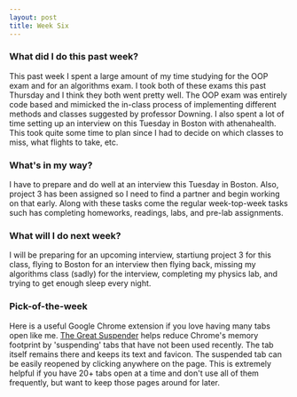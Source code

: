 ```yaml
---
layout: post
title: Week Six
---
```


### What did I do this past week?
This past week I spent a large amount of my time studying for the OOP exam and for an algorithms exam. I took both of these exams this past Thursday and I think they both 
went pretty well. The OOP exam was entirely code based and mimicked the in-class process of implementing different methods and classes suggested by professor Downing. I also 
spent a lot of time setting up an interview on this Tuesday in Boston with athenahealth. This took quite some time to plan since I had to decide on which classes to miss, what flights 
to take, etc.

### What's in my way?
I have to prepare and do well at an interview this Tuesday in Boston. Also, project 3 has been assigned so I need to find a partner and begin working on that early. Along with these 
tasks come the regular week-top-week tasks such has completing homeworks, readings, labs, and pre-lab assignments.

### What will I do next week?
I will be preparing for an upcoming interview, startiung project 3 for this class, flying to Boston for an interview then flying back, missing my algorithms class (sadly) for the 
interview, completing my physics lab, and trying to get enough sleep every night.

### Pick-of-the-week
Here is a useful Google Chrome extension if you love having many tabs open like me. 
[The Great Suspender](https://chrome.google.com/webstore/detail/the-great-suspender/klbibkeccnjlkjkiokjodocebajanakg) helps reduce Chrome's memory footprint by 'suspending' tabs 
that have not been used recently. The tab itself remains there and keeps its text and favicon. The suspended tab can be easily reopened by clicking anywhere on the page. This is 
extremely helpful if you have 20+ tabs open at a time and don't use all of them frequently, but want to keep those pages around for later.
